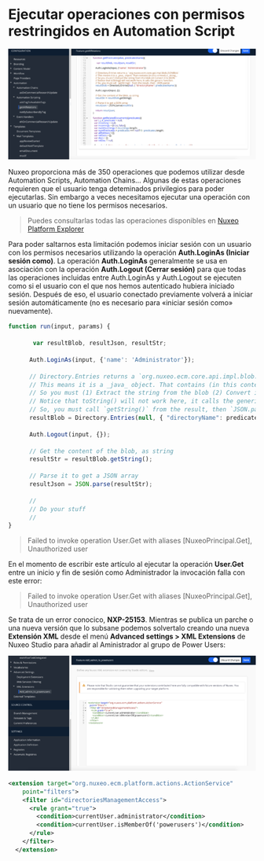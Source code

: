 # Ejecutar operaciones con permisos restringidos en Automation Script

![Ejecutar operaciones con permisos restringidos en Automation Script](/images/ejecutar-operaciones-con-permisos-restringidos-en-automation-script.png "Ejecutar operaciones con permisos restringidos en Automation Script")


Nuxeo proporciona más de 350 operaciones que podemos utilizar desde Automation Scripts, Automation Chains… Algunas de estas operaciones requieren que el usuario tenga deteminados privilegios para poder ejecutarlas. Sin embargo a veces necesitamos ejecutar una operación con un usuario que no tiene los permisos necesarios.

> Puedes consultarlas todas las operaciones disponibles en [Nuxeo Platform Explorer](http://explorer.nuxeo.com/nuxeo/site/distribution/Nuxeo%20Platform-10.1/listOperations)

Para poder saltarnos esta limitación podemos iniciar sesión con un usuario con los permisos necesarios utilizando  la operación **Auth.LoginAs (Iniciar sesión como)**. La operación **Auth.LoginAs** generalmente se usa en asociación con la operación **Auth.Logout (Cerrar sesión)** para que todas las operaciones incluidas entre Auth.LoginAs y Auth.Logout se ejecuten como si el usuario con el que nos hemos autenticado hubiera iniciado sesión. Después de eso, el usuario conectado previamente volverá a iniciar sesión automáticamente (no es necesario para «iniciar sesión como» nuevamente).

```javascript 
function run(input, params) {

       var resultBlob, resultJson, resultStr;

      Auth.LoginAs(input, {'name': 'Administrator'});

      // Directory.Entries returns a `org.nuxeo.ecm.core.api.impl.blob.JSONBlob` 
      // This means it is a _java_ object. That contains (in this context) a _string_. 
      // So you must (1) Extract the string from the blob (2) Convert it to JSON. 
      // Notice that toString() will not work here, it calls the generic function. 
      // So, you must call `getString()` from the result, then `JSON.parse
      resultBlob = Directory.Entries(null, { "directoryName": predicatesName });
      
      Auth.Logout(input, {});
      
      // Get the content of the blob, as string
      resultStr = resultBlob.getString();
      
      // Parse it to get a JSON array
      resultJson = JSON.parse(resultStr);     
      
      // 
      // Do your stuff
      // 
}
```

> Failed to invoke operation User.Get with aliases [NuxeoPrincipal.Get], Unauthorized user
 

En el momento de escribir este artículo al ejecutar la operación **User.Get** entre un inicio y fin de sesión como Administrador la invocación falla con este error:

> Failed to invoke operation User.Get with aliases [NuxeoPrincipal.Get], Unauthorized user

Se trata de un error conocico, **NXP-25153**. Mientras se publica un parche o una nueva versión que lo subsane podemos solvertalo creando una nueva **Extensión XML** desde el menú **Advanced settings > XML Extensions** de Nuxeo Studio para añadir al Aministrador al grupo de Power Users:

![XML Extension: Add Administrator to power users](/images/xml-extension-add-admin-to-power-users-744x345.png "XML Extension: Add Administrator to power users")


```xml 
<extension target="org.nuxeo.ecm.platform.actions.ActionService"
    point="filters">
    <filter id="directoriesManagementAccess">
      <rule grant="true">
        <condition>currentUser.administrator</condition>
        <condition>currentUser.isMemberOf('powerusers')</condition>
      </rule>
    </filter>
  </extension>
``` 